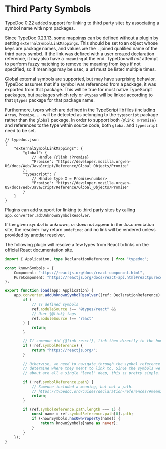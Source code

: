 # Third Party Symbols

TypeDoc 0.22 added support for linking to third party sites by associating a symbol name with npm packages.

Since TypeDoc 0.23.13, some mappings can be defined without a plugin by setting `externalSymbolLinkMappings`.
This should be set to an object whose keys are package names, and values are the `.` joined qualified name
of the third party symbol. If the link was defined with a user created declaration reference, it may also
have a `:meaning` at the end. TypeDoc will _not_ attempt to perform fuzzy matching to remove the meaning from
keys if not specified, so if meanings may be used, a url must be listed multiple times.

Global external symbols are supported, but may have surprising behavior. TypeDoc assumes that if a symbol was
referenced from a package, it was exported from that package. This will be true for most native TypeScript packages,
but packages which rely on `@types` will be linked according to that `@types` package for that package name.

Furthermore, types which are defined in the TypeScript lib files (including `Array`, `Promise`, ...) will be
detected as belonging to the `typescript` package rather than the `global` package. In order to support both
`{@link !Promise}` and references to the type within source code, both `global` and `typescript` need to be set.

```jsonc
// typedoc.json
{
    "externalSymbolLinkMappings": {
        "global": {
            // Handle {@link !Promise}
            "Promise": "https://developer.mozilla.org/en-US/docs/Web/JavaScript/Reference/Global_Objects/Promise"
        },
        "typescript": {
            // Handle type X = Promise<number>
            "Promise": "https://developer.mozilla.org/en-US/docs/Web/JavaScript/Reference/Global_Objects/Promise"
        }
    }
}
```

Plugins can add support for linking to third party sites by calling `app.converter.addUnknownSymbolResolver`.

If the given symbol is unknown, or does not appear in the documentation site, the resolver may return `undefined`
and no link will be rendered unless provided by another resolver.

The following plugin will resolve a few types from React to links on the official React documentation site.

```ts
import { Application, type DeclarationReference } from "typedoc";

const knownSymbols = {
    Component: "https://reactjs.org/docs/react-component.html",
    PureComponent: "https://reactjs.org/docs/react-api.html#reactpurecomponent",
};

export function load(app: Application) {
    app.converter.addUnknownSymbolResolver((ref: DeclarationReference) => {
        if (
            // TS defined symbols
            ref.moduleSource !== "@types/react" &&
            // User {@link} tags
            ref.moduleSource !== "react"
        ) {
            return;
        }

        // If someone did {@link react!}, link them directly to the home page.
        if (!ref.symbolReference) {
            return "https://reactjs.org/";
        }

        // Otherwise, we need to navigate through the symbol reference to
        // determine where they meant to link to. Since the symbols we know
        // about are all a single "level" deep, this is pretty simple.

        if (!ref.symbolReference.path) {
            // Someone included a meaning, but not a path.
            // https://typedoc.org/guides/declaration-references/#meaning
            return;
        }

        if (ref.symbolReference.path.length === 1) {
            const name = ref.symbolReference.path[0].path;
            if (knownSymbols.hasOwnProperty(name)) {
                return knownSymbols[name as never];
            }
        }
    });
}
```
